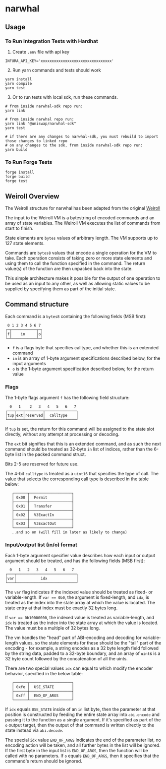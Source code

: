# narwhal

## Usage
### To Run Integration Tests with Hardhat
1. Create `.env` file with api key
```
INFURA_API_KEY='xxxxxxxxxxxxxxxxxxxxxxxxxxxxxxxx'
```

2. Run yarn commands and tests should work
```console
yarn install
yarn compile
yarn test
```

3. Or to run tests with local sdk, run these commands.
```console
# from inside narwhal-sdk repo run:
yarn link

# from inside narwhal repo run:
yarn link "@uniswap/narwhal-sdk"
yarn test

# if there are any changes to narwhal-sdk, you must rebuild to import those changes to linked repo
# on any changes to the sdk, from inside narwhal-sdk repo run:
yarn build
```


### To Run Forge Tests
```console
forge install
forge build
forge test
```

## Weiroll Overview

The Weiroll structure for narwhal has been adapted from the original [Weiroll](https://github.com/weiroll/weiroll)

The input to the Weiroll VM is a bytestring of encoded commands and an array of state variables. The Weiroll VM executes the list of commands from start to finish.

State elements are `bytes` values of arbitrary length. The VM supports up to 127 state elements.

Commands are `bytes8` values that encode a single operation for the VM to take. Each operation consists of taking zero or more state elements and using them to call the function specified in the command. The return value(s) of the function are then unpacked back into the state.

This simple architecture makes it possible for the output of one operation to be used as an input to any other, as well as allowing static values to be supplied by specifying them as part of the initial state.

## Command structure

Each command is a `bytes8` containing the following fields (MSB first):

```         
 0 1 2 3 4 5 6 7 
┌─┬───────────┬─┐
│f│    in     │o│
└─┴───────────┴─┘
```
 - `f` is a flags byte that specifies calltype, and whether this is an extended command
 - `in` is an array of 1-byte argument specifications described below, for the input arguments
 - `o` is the 1-byte argument specification described below, for the return value

### Flags

The 1-byte flags argument `f` has the following field structure:

```
  0   1    2   3   4   5   6   7
┌───┬───┬────────┬──────────────┐
│tup│ext│reserved│  calltype    │
└───┴───┴────────┴──────────────┘
```

If `tup` is set, the return for this command will be assigned to the state slot directly, without any attempt at processing or decoding.

The `ext` bit signifies that this is an extended command, and as such the next command should be treated as 32-byte `in` list of indices, rather than the 6-byte list in the packed command struct.

Bits 2-5 are reserved for future use.

The 4-bit `calltype` is treated as a `uint16` that specifies the type of call. The value that selects the corresponding call type is described in the table below:

```
   ┌──────┬───────────────────┐
   │ 0x00 │  Permit           │
   ├──────┼───────────────────┤
   │ 0x01 │  Transfer         │
   ├──────┼───────────────────┤
   │ 0x02 │  V3ExactIn        │
   ├──────┼───────────────────┤
   │ 0x03 │  V3ExactOut       │
   └──────┴───────────────────┘
   ..and so on (will fill in later as likely to change)
```

### Input/output list (in/o) format


Each 1-byte argument specifier value describes how each input or output argument should be treated, and has the following fields (MSB first):

```
  0   1   2   3   4   5   6   7
┌───┬───────────────────────────┐
│var│           idx             │
└───┴───────────────────────────┘
```

The `var` flag indicates if the indexed value should be treated as fixed- or variable-length. If `var == 0b0`, the argument is fixed-length, and `idx`, is treated as the index into the state array at which the value is located. The state entry at that index must be exactly 32 bytes long.

If `var == 0b10000000`, the indexed value is treated as variable-length, and `idx` is treated as the index into the state array at which the value is located. The value must be a multiple of 32 bytes long.

The vm handles the "head" part of ABI-encoding and decoding for variable-length values, so the state elements for these should be the "tail" part of the encoding - for example, a string encodes as a 32 byte length field followed by the string data, padded to a 32-byte boundary, and an array of `uint`s is a 32 byte count followed by the concatenation of all the uints.

There are two special values `idx` can equal to which modify the encoder behavior, specified in the below table:

```
   ┌──────┬───────────────────┐
   │ 0xfe │  USE_STATE        │
   ├──────┼───────────────────┤
   │ 0xff │  END_OF_ARGS      │
   └──────┴───────────────────┘
```

If `idx` equals `USE_STATE` inside of an `in` list byte, then the parameter at that position is constructed by feeding the entire state array into `abi.encode` and passing it to the function as a single argument. If it's specified as part of the `o` output target, then the output of that command is written directly to the state instead via `abi.decode`.

The special `idx` value `END_OF_ARGS` indicates the end of the parameter list, no encoding action will be taken, and all further bytes in the list will be ignored. If the first byte in the input list is `END_OF_ARGS`, then the function will be called with no parameters. If `o` equals `END_OF_ARGS`, then it specifies that the command's return should be ignored.

